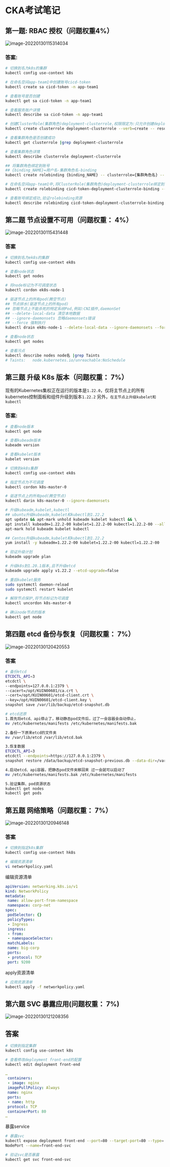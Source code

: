 # CKA考试笔记

## 第一题: RBAC 授权（问题权重4%）

![image-20220130115314034](image/image-20220130115314034.png)



### 答案:

```bash
# 切换到名为k8s的集群
kubectl config use-context k8s

# 在命名空间app-team1中创建账号cicd-token
kubectl create sa cicd-token -n app-team1

# 查看账号是否创建
kubectl get sa cicd-token -n app-team1 

# 查看服务账户详情
kubectl describe sa cicd-token -n app-team1 

# 创建ClusterRole(集群角色)deployment-clusterrole,权限限定为:只允许创建deployments,daemonsets,statefulsets
kubectl create clusterrole deployment-clusterrole --verb=create -- resource=deployments,daemonsets,statefulsets

# 查看集群角色是否创建成功
kubectl get clusterrole |grep deployment-clusterrole

# 查看集群角色详情
kubectl describe clusterrole deployment-clusterrole

## 将集群角色绑定到账号
## {binding_NAME}=用户名-集群角色名-binding
kubectl create rolebinding {binding_NAME} -- clusterrole={集群角色名} --serviceaccount={命名空间名}:{用户名} -n {命名空间名}

# 在命名空间app-team1中,将ClusterRole(集群角色)deployment-clusterrole绑定到账号cicd-token
kubectl create rolebinding cicd-token-deployment-clusterrole-binding -- clusterrole=deployment-clusterrole --serviceaccount=app-team1:cicd-token -n app-team1

# 查看账号绑定成功,验证rolebinding资源
kubectl describe rolebinding cicd-token-deployment-clusterrole-binding -n app-team1
```



## 第二题 节点设置不可用（问题权重： 4%）  

![image-20220130115431448](image/image-20220130115431448.png)

### 答案

```bash
# 切换到名为ek8s的集群
kubectl config use-context ek8s

# 查看node状态
kubectl get nodes

# 将node标记为不可调度状态
kubectl cordon ek8s-node-1

# 驱逐节点上的所有pod(腾空节点)
## 节点排水(驱逐节点上的所有pod)
## 忽略节点上不能杀死的特定系统Pod,例如:CNI插件,daemonSet
## --delete-local-data 清空本地数据
## --ignore-daemonsets 忽略daemonsets错误
## --force 强制执行
kubectl drain ek8s-node-1 --delete-local-data --ignore-daemonsets --force

# 查看node状态
kubectl get nodes

# 查看污点
kubectl describe nodes node名 |grep Taints
# Taints:   node.kubernetes.io/unreachable:NoSchedule

```





## 第三题 升级 K8s 版本（问题权重： 7%）  

现有的Kubernetes集权正在运行的版本是`1.22.0`，仅将主节点上的所有kubernetes控制面板和组件升级到版本`1.22.2`   另外，`在主节点上升级kubelet和kubectl`



### 答案:

```bash
# 查看node版本
kubectl get node

# 查看kubeadm版本
kubeadm version

# 查看kubelet版本
kubelet version

# 切换到ek8s集群
kubectl config use-context ek8s

# 指定节点为不可调度
kubectl cordon k8s-master-0

# 驱逐节点上的所有pod(腾空节点)
kubectl darin k8s-master-0 --ignore-daemonsets

# 升级kubeadm,kubelet,kubectl
## ubuntu升级kubeadm,kubelet和kubectl到1.22.2
apt update && apt-mark unhold kubeadm kubelet kubectl && \ 
apt install kubeadm=1.22.2-00 kubelet=1.22.2-00 kubectl=1.22.2-00 --allow-change-held-packages -y && \ 
apt-mark hold kubeadm kubelet kubectl

## Centos升级kubeadm,kubelet和kubectl到1.22.2
yum install -y kubeadm=1.22.2-00 kubelet=1.22.2-00 kubectl=1.22.2-00

# 验证升级计划
kubeadm upgrade plan

# 升级k8s到1.20.1版本,且不升级etcd
kubeadm upgrade apply v1.22.2 --etcd-upgrade=false

# 重启kubelet服务
sudo systemctl daemon-reload
sudo systemctl restart kubelet

# 解除节点保护,将节点标记为可调度
kubectl uncordon k8s-master-0

# 确认node节点的版本
kubectl get node
```





## 第四题 etcd 备份与恢复（问题权重： 7%）  

![image-20220130120420553](image/image-20220130120420553.png)

### 答案

```bash
# 备份etcd
ETCDCTL_API=3 
etcdctl \
--endpoints=127.0.0.1:2379 \
--cacert=/opt/KUIN00601/ca.crt \
--cert=/opt/KUIN00601/etcd-client.crt \
--key=/opt/KUIN00601/etcd-client.key \
snapshot save /var/lib/backup/etcd-snapshot.db

# etcd还原
1.⾸先将etcd、api停⽌了，移动静态pod⽂件后，过了⼀会容器会⾃动停⽌，
mv /etc/kubernetes/manifests /etc/kubernetes/manifests.bak

2.备份⼀下原来etcd的⽂件夹
mv /var/lib/etcd /var/lib/etcd.bak

3.恢复数据
ETCDCTL_API=3
etcdctl --endpoints=https://127.0.0.1:2379 \
snapshot restore /data/backup/etcd-snapshot-previous.db --data-dir=/var/lib/etcd

4.启动etcd、api容器，把静态pod⽂件夹移回来 过⼀会就可以启动了
mv /etc/kubernetes/manifests.bak /etc/kubernetes/manifests

5.验证集群、pod资源状态
kubectl get nodes
kubectl get pods
```

## 第五题 网络策略（问题权重： 7%）  

![image-20220130120946148](image/image-20220130120946148.png)

###  答案

```bash
# 切换到指定k8s集群
kubectl config use-context hk8s

# 编辑资源清单
vi networkpolicy.yaml
```

编辑资源清单

```yaml
apiVersion: networking.k8s.io/v1
kind: NetworkPolicy
metadata:
 name: allow-port-from-namespace
 namespace: corp-net
spec:
 podSelector: {} 
 policyTypes:
 - Ingress
 ingress:
 - from:
 - namespaceSelector:
 matchLabels:
 name: big-corp
 ports:
 - protocol: TCP
 port: 9200
```

apply资源清单

```bash
# 应用资源清单
kubectl apply -f networkpolicy.yaml
```



## 第六题 SVC 暴露应用(问题权重： 7%)  

![image-20220130121208356](image/image-20220130121208356.png)

## 答案

```bash
# 切换到指定集群
kubectl config use-context k8s

# 查看修改deployment front-end的配置
kubectl edit deployment front-end
```

```yaml
…
 containers:
 - image: nginx
 imagePullPolicy: Always
 name: nginx
 ports:
 - name: http
 protocol: TCP
 containerPort: 80
…
```

暴露service

```bash
# 暴露svc
kubectl expose deployment front-end --port=80 --target-port=80 --type=
NodePort --name=front-end-svc

# 验证svc是否暴露
kubectl get svc front-end-svc
```

